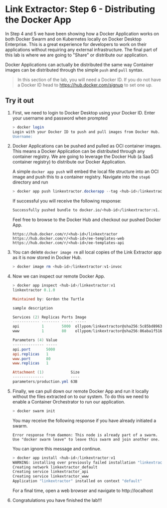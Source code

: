 # Link Extractor: Step 6 - Distributing the Docker App

In Step 4 and 5 we have been showing how a Docker Application works on both
Docker Swarm and on Kubernetes locally on Docker Desktop Enterprise. This is a
great experience for developers to work on their applications without requiring
any external infrastructure. The final part of this lab is where we are going to
"Share" or distribute our application.

Docker Applications can actually be distributed the same way Container images
can be distributed through the simple `push` and `pull` syntax.

> In this section of the lab, you will need a Docker ID. If you do not have a
> Docker ID head to https://hub.docker.com/signup to set one up.

## Try it out

1. First, we need to login to Docker Desktop using your Docker ID.  Enter your username and password when prompted

   ```bash
   > docker login
   Login with your Docker ID to push and pull images from Docker Hub. If you don't have a Docker ID, head over to https://hub.docker.com to create one.
   Username:
   ```

2. Docker Applications can be pushed and pulled as OCI container images. This
   means a Docker Application can be distributed through any container registry.
   We are going to leverage the Docker Hub (a SaaS container registry) to
   distribute our Docker Application.

   A simple `docker app push` will embed the local file structure into an OCI
   image and push this to a container registry.  Navigate into the `step6` directory and run

   ```powershell
   > docker app push linkextractor.dockerapp --tag <hub-id>/linkextractor:v1
   ```
   If successful you will receive the following response:
   ```bash
   Successfully pushed bundle to docker.io/<hub-id>/linkextractor:v1.
   ```
   Feel free to browse to the Docker Hub and checkout our pushed Docker App.

   `https://hub.docker.com/r/<hub-id>/linkextractor`
   `https://hub.docker.com/r/<hub-id>/ee-templates-web` 
   `https://hub.docker.com/r/<hub-id>/ee-templates-api`

3. You can delete `docker image rm` all local copies of the Link Extractor app as it is now
   stored in Docker Hub.

   ```powershell
   > docker image rm <hub-id>/linkextractor:v1-invoc
   ```

4. Now we can inspect our remote Docker App. 

   ```powershell
   > docker app inspect <hub-id>/linkextractor:v1
   linkextractor 0.1.0
   
   Maintained by: Gordon the Turtle
   
   sample description
   
   Services (2) Replicas Ports Image
   ------------ -------- ----- -----
   api          1        5000  ollypom/linkextractor@sha256:5c85bd896335b6ebc08c95d573ab80d3ef0275cfd61688ca39e7dfbd5be2a4ba
   www          1        80    ollypom/linkextractor@sha256:86aba1f516b447634ba56b8c4dd347ae38e87221e8225a4765245817ce271a89
   
   Parameters (4) Value
   -------------- -----
   api.port       5000
   api.replicas   1
   www.port       80
   www.replicas   1
   
   Attachment (1)            Size
   --------------            ----
   parameters/production.yml 63B
   ```

5. Finally, we can pull down our remote Docker App and run it locally without
   the files extracted on to our system. To do this we need to enable a Container
   Orchestrator to run our application.

   ```powershell
   > docker swarm init
   ```
   You may receive the following response if you have already initiated a swarm.
   
   ```text
   Error response from daemon: This node is already part of a swarm. Use "docker swarm leave" to leave this swarm and join another one.
   ```
   
   You can ignore this message and continue.

   ```powershell
   > docker app install <hub-id>/linkextractor:v1
   WARNING: installing over previously failed installation "linkextractor"
   Creating network linkextractor_default
   Creating service linkextractor_api
   Creating service linkextractor_www
   Application "linkextractor" installed on context "default"
   ```

   For a final time, open a web browser and navigate to http://localhost

6. Congratulations you have finished the lab!!!


